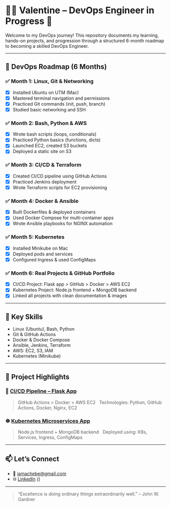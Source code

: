 # 👨‍💻 Valentine – DevOps Engineer in Progress 🚀

Welcome to my DevOps journey! This repository documents my learning, hands-on projects, and progression through a structured 6-month roadmap to becoming a skilled DevOps Engineer.

---

## 📅 DevOps Roadmap (6 Months)

### ✅ Month 1: Linux, Git & Networking
- [x] Installed Ubuntu on UTM (Mac)
- [x] Mastered terminal navigation and permissions
- [x] Practiced Git commands (init, push, branch)
- [x] Studied basic networking and SSH

### ✅ Month 2: Bash, Python & AWS
- [x] Wrote bash scripts (loops, conditionals)
- [x] Practiced Python basics (functions, dicts)
- [x] Launched EC2, created S3 buckets
- [x] Deployed a static site on S3

### ✅ Month 3: CI/CD & Terraform
- [x] Created CI/CD pipeline using GitHub Actions
- [x] Practiced Jenkins deployment
- [x] Wrote Terraform scripts for EC2 provisioning

### ✅ Month 4: Docker & Ansible
- [x] Built Dockerfiles & deployed containers
- [x] Used Docker Compose for multi-container apps
- [x] Wrote Ansible playbooks for NGINX automation

### ✅ Month 5: Kubernetes
- [x] Installed Minikube on Mac
- [x] Deployed pods and services
- [x] Configured Ingress & used ConfigMaps

### ✅ Month 6: Real Projects & GitHub Portfolio
- [x] CI/CD Project: Flask app > GitHub > Docker > AWS EC2
- [x] Kubernetes Project: Node.js frontend + MongoDB backend
- [x] Linked all projects with clean documentation & images

---

## 🧠 Key Skills
- Linux (Ubuntu), Bash, Python
- Git & GitHub Actions
- Docker & Docker Compose
- Ansible, Jenkins, Terraform
- AWS: EC2, S3, IAM
- Kubernetes (Minikube)

---

## 📁 Project Highlights

### 🚀 [CI/CD Pipeline – Flask App](#)
> GitHub Actions > Docker > AWS EC2  
> Technologies: Python, GitHub Actions, Docker, Nginx, EC2

### ☸️ [Kubernetes Microservices App](#)
> Node.js frontend + MongoDB backend  
> Deployed using: K8s, Services, Ingress, ConfigMaps

---

## 📫 Let’s Connect
- 📧 iamachebe@gmail.com
- 🌐 [LinkedIn](https://linkedin.com/in/yourusername) *([)](https://www.linkedin.com/in/valentine-ifechukwu-achebe-970358293?utm_source=share&utm_campaign=share_via&utm_content=profile&utm_medium=ios_app)*

---

> “Excellence is doing ordinary things extraordinarily well.” – John W. Gardner
